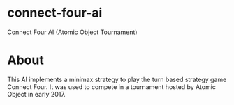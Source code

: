 # connect-four-ai
Connect Four AI (Atomic Object Tournament)

# About
This AI implements a minimax strategy to play the turn based strategy game Connect Four. It was used to compete in a tournament hosted by Atomic Object in early 2017. 
